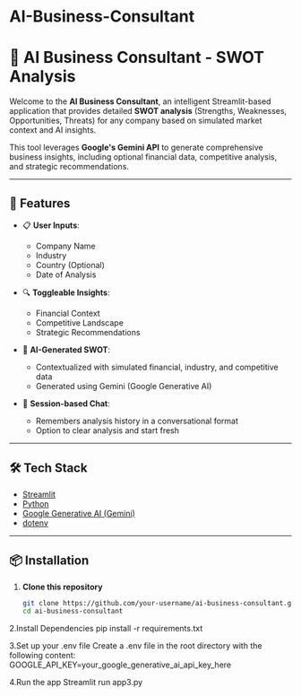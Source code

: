 # AI-Business-Consultant
# 💼 AI Business Consultant - SWOT Analysis

Welcome to the **AI Business Consultant**, an intelligent Streamlit-based application that provides detailed **SWOT analysis** (Strengths, Weaknesses, Opportunities, Threats) for any company based on simulated market context and AI insights.

This tool leverages **Google's Gemini API** to generate comprehensive business insights, including optional financial data, competitive analysis, and strategic recommendations.

---

## 🚀 Features

- 📋 **User Inputs**:
  - Company Name
  - Industry
  - Country (Optional)
  - Date of Analysis

- 🔍 **Toggleable Insights**:
  - Financial Context
  - Competitive Landscape
  - Strategic Recommendations

- 🧠 **AI-Generated SWOT**:
  - Contextualized with simulated financial, industry, and competitive data
  - Generated using Gemini (Google Generative AI)

- 🧾 **Session-based Chat**:
  - Remembers analysis history in a conversational format
  - Option to clear analysis and start fresh

---

## 🛠️ Tech Stack

- [Streamlit](https://streamlit.io/)
- [Python](https://www.python.org/)
- [Google Generative AI (Gemini)](https://ai.google.dev/)
- [dotenv](https://pypi.org/project/python-dotenv/)

---

## 📦 Installation

1. **Clone this repository**
   ```bash
   git clone https://github.com/your-username/ai-business-consultant.git
   cd ai-business-consultant


2.Install Dependencies
pip install -r requirements.txt


3.Set up your .env file Create a .env file in the root directory with the following content:
GOOGLE_API_KEY=your_google_generative_ai_api_key_here


4.Run the app
Streamlit run app3.py
